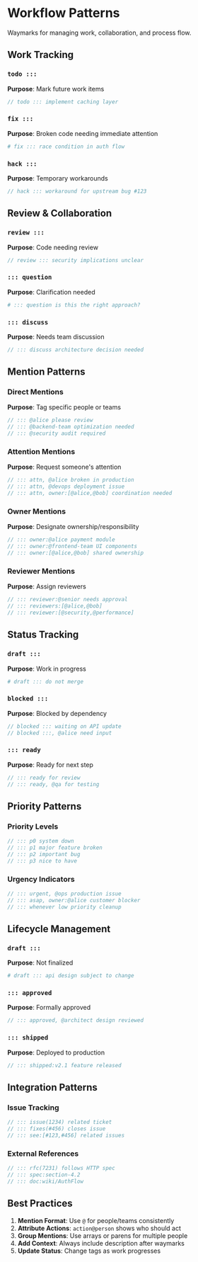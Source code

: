 # Workflow Patterns
<!-- tldr ::: waymarks for managing work, collaboration, and process flow -->
<!-- ::: convention Patterns for team workflows and collaboration -->

Waymarks for managing work, collaboration, and process flow.

## Work Tracking

### `todo :::`

**Purpose**: Mark future work items

```javascript
// todo ::: implement caching layer
```

### `fix :::`

**Purpose**: Broken code needing immediate attention

```python
# fix ::: race condition in auth flow
```

### `hack :::`

**Purpose**: Temporary workarounds

```go
// hack ::: workaround for upstream bug #123
```

## Review & Collaboration

### `review :::`

**Purpose**: Code needing review

```javascript
// review ::: security implications unclear
```

### `::: question`

**Purpose**: Clarification needed

```python
# ::: question is this the right approach?
```

### `::: discuss`

**Purpose**: Needs team discussion

```java
// ::: discuss architecture decision needed
```

## Mention Patterns

### Direct Mentions

**Purpose**: Tag specific people or teams

```javascript
// ::: @alice please review
// ::: @backend-team optimization needed
// ::: @security audit required
```

### Attention Mentions

**Purpose**: Request someone's attention

```javascript
// ::: attn, @alice broken in production
// ::: attn, @devops deployment issue
// ::: attn, owner:[@alice,@bob] coordination needed
```

### Owner Mentions

**Purpose**: Designate ownership/responsibility

```javascript
// ::: owner:@alice payment module
// ::: owner:@frontend-team UI components
// ::: owner:[@alice,@bob] shared ownership
```

### Reviewer Mentions

**Purpose**: Assign reviewers

```javascript
// ::: reviewer:@senior needs approval
// ::: reviewers:[@alice,@bob]
// ::: reviewer:[@security,@performance]
```

## Status Tracking

### `draft :::`

**Purpose**: Work in progress

```python
# draft ::: do not merge
```

### `blocked :::`

**Purpose**: Blocked by dependency

```go
// blocked ::: waiting on API update
// blocked :::, @alice need input
```

### `::: ready`

**Purpose**: Ready for next step

```javascript
// ::: ready for review
// ::: ready, @qa for testing
```

## Priority Patterns

### Priority Levels

```javascript
// ::: p0 system down
// ::: p1 major feature broken
// ::: p2 important bug
// ::: p3 nice to have
```

### Urgency Indicators

```javascript
// ::: urgent, @ops production issue
// ::: asap, owner:@alice customer blocker
// ::: whenever low priority cleanup
```

## Lifecycle Management

### `draft :::`

**Purpose**: Not finalized

```python
# draft ::: api design subject to change
```

### `::: approved`

**Purpose**: Formally approved

```java
// ::: approved, @architect design reviewed
```

### `::: shipped`

**Purpose**: Deployed to production

```javascript
// ::: shipped:v2.1 feature released
```

## Integration Patterns

### Issue Tracking

```javascript
// ::: issue(1234) related ticket
// ::: fixes(#456) closes issue
// ::: see:[#123,#456] related issues
```

### External References

```javascript
// ::: rfc(7231) follows HTTP spec
// ::: spec:section-4.2
// ::: doc:wiki/AuthFlow
```

## Best Practices

1. **Mention Format**: Use `@` for people/teams consistently
2. **Attribute Actions**: `action@person` shows who should act
3. **Group Mentions**: Use arrays or parens for multiple people
4. **Add Context**: Always include description after waymarks
5. **Update Status**: Change tags as work progresses